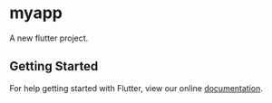 # myapp

A new flutter project.

## Getting Started

For help getting started with Flutter, view our online
[documentation](http://flutter.io/).
